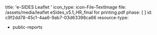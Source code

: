 title: 'e-SIDES Leaflet '
icon_type: icon-File-TextImage
file: /assets/media/leaflet eSides_v5.1_HR_final for printing.pdf
phase: [ ]
id: c9f2dd78-45c1-4aa6-9ab7-03d63398ca66
resource-type:
  - public-reports

